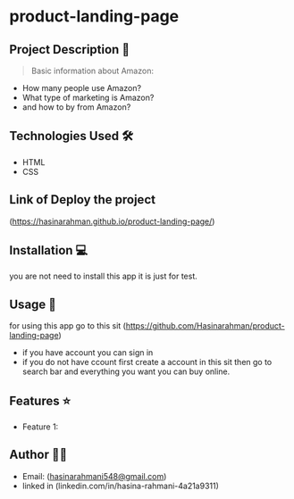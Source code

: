 # product-landing-page

## Project Description 📝

> Basic information about Amazon:
- How many people use Amazon?
- What type of marketing is Amazon?
- and how to by from Amazon?

## Technologies Used 🛠️
- HTML
- CSS

## Link of Deploy the project
(https://hasinarahman.github.io/product-landing-page/)

## Installation 💻
you are not need to install this app it is just for test.


## Usage 🎯
for using this app go to this sit  (https://github.com/Hasinarahman/product-landing-page)
- if you have account you can sign in
- if you do not have ccount first create a account in this sit then go to search bar and everything you want you can buy online.

## Features ⭐
- Feature 1: <nav id="nav-bar">

## Author 👩‍💻
- Email: (hasinarahmani548@gmail.com)
- linked in (linkedin.com/in/hasina-rahmani-4a21a9311)
